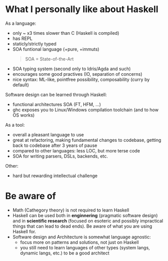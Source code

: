 # What I personally like about Haskell

As a language:
* only ~ x3 times slower than C (Haskell is compiled)
* has REPL
* staticly/strictly typed
* SOA funtional language (+pure, +immuts) 
  > SOA = State-of-the-Art
* SOA typing system (second only to Idris/Agda and such)
* encourages some good practives (IO, separation of concerns)
* nice syntax: ML-like, pointfree possibility, composability (curry by default)

Software design can be learned through Haskell:
* functional architectures SOA (FT, HFM, ...)
* ghc exposes you to Linux/Windows compilation toolchain (and to how OS works)

As a tool:
* overall a pleasant language to use
* great at refactoring, making fundamental changes to codebase, getting back to codebase after 3 years of pause
* compared to other languages: less LOC, but more terse code
* SOA for writing parsers, DSLs, backends, etc.

Other:
* hard but rewarding intellectual challenge

# Be aware of

* Math (Cathegory theory) is not required to learn Haskell
* Haskell can be used both in **enginnering** (pragmatic software design) and in **scientific research**
  (focused on esoteric and possibly impractical things that can lead to dead ends). 
  Be aware of what you are using Haskell for.
* Software design and Architecture is somewhat language agnostic:
  * focus more on patterns and solutions, not just on Haskell
  * you still need to learn languages of other types (system langs, dynamic langs, etc.) to be a good architect

